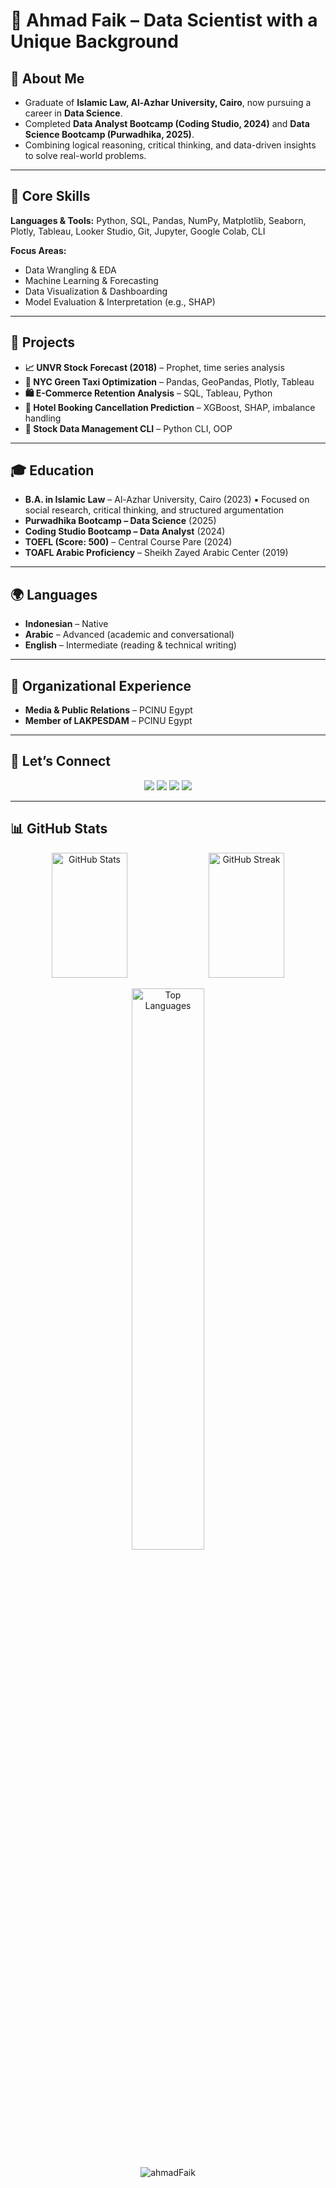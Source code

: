 # 🚀 Ahmad Faik – Data Scientist with a Unique Background

## 👋 About Me

* Graduate of **Islamic Law, Al-Azhar University, Cairo**, now pursuing a career in **Data Science**.
* Completed **Data Analyst Bootcamp (Coding Studio, 2024)** and **Data Science Bootcamp (Purwadhika, 2025)**.
* Combining logical reasoning, critical thinking, and data-driven insights to solve real-world problems.

---

## 🧠 Core Skills

**Languages & Tools:** Python, SQL, Pandas, NumPy, Matplotlib, Seaborn, Plotly, Tableau, Looker Studio, Git, Jupyter, Google Colab, CLI

**Focus Areas:**

* Data Wrangling & EDA
* Machine Learning & Forecasting
* Data Visualization & Dashboarding
* Model Evaluation & Interpretation (e.g., SHAP)

---

## 🚀 Projects

* **📈 UNVR Stock Forecast (2018)** – Prophet, time series analysis
* **🚖 NYC Green Taxi Optimization** – Pandas, GeoPandas, Plotly, Tableau
* **🛍️ E-Commerce Retention Analysis** – SQL, Tableau, Python
* **🏨 Hotel Booking Cancellation Prediction** – XGBoost, SHAP, imbalance handling
* **💼 Stock Data Management CLI** – Python CLI, OOP

---

## 🎓 Education

* **B.A. in Islamic Law** – Al-Azhar University, Cairo (2023)
  ▪️ Focused on social research, critical thinking, and structured argumentation
* **Purwadhika Bootcamp – Data Science** (2025)
* **Coding Studio Bootcamp – Data Analyst** (2024)
* **TOEFL (Score: 500)** – Central Course Pare (2024)
* **TOAFL Arabic Proficiency** – Sheikh Zayed Arabic Center (2019)

---

## 🌍 Languages

* **Indonesian** – Native
* **Arabic** – Advanced (academic and conversational)
* **English** – Intermediate (reading & technical writing)

---

## 🏩 Organizational Experience

* **Media & Public Relations** – PCINU Egypt
* **Member of LAKPESDAM** – PCINU Egypt

---

## 🤝 Let’s Connect

<p align="center">
  <a href="mailto:faiquc29@gmail.com"><img src="https://img.shields.io/badge/Email-faiquc29@gmail.com-D14836?style=for-the-badge&logo=gmail&logoColor=white"/></a>
  <a href="https://linkedin.com/in/ahmadfaik"><img src="https://img.shields.io/badge/LinkedIn-Ahmad%20Faik-0077B5?style=for-the-badge&logo=linkedin&logoColor=white"/></a>
  <a href="https://github.com/ahmadFaik"><img src="https://img.shields.io/badge/GitHub-ahmadFaik-181717?style=for-the-badge&logo=github&logoColor=white"/></a>
  <a href="https://instagram.com/ahmadfaik_s"><img src="https://img.shields.io/badge/Instagram-ahmadfaik_s-E4405F?style=for-the-badge&logo=instagram&logoColor=white"/></a>
</p>

---

## 📊 GitHub Stats

<p align="center">
  <img src="https://github-readme-stats.vercel.app/api?username=ahmadFaik&show_icons=true&theme=tokyonight&hide_border=false&include_all_commits=true&count_private=true" width="49%" height="200px" alt="GitHub Stats"/>
  <img src="https://github-readme-streak-stats.herokuapp.com/?user=ahmadFaik&theme=tokyonight&hide_border=false" width="49%" height="200px" alt="GitHub Streak"/>
</p>
<p align="center">
  <img src="https://github-readme-stats.vercel.app/api/top-langs/?username=ahmadFaik&layout=compact&theme=tokyonight&hide_border=false" width="48%" alt="Top Languages"/>
</p>
<p align="center">
  <img src="https://komarev.com/ghpvc/?username=ahmadFaik&label=Profile%20views&color=0e75b6&style=flat" alt="ahmadFaik" />
</p>

